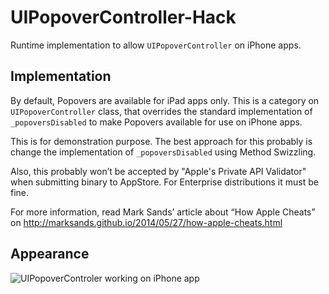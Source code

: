 # UIPopoverController-Hack

Runtime implementation to allow `UIPopoverController` on iPhone apps. 

## Implementation

By default, Popovers are available for iPad apps only. This is a category on `UIPopoverController` class, that overrides the standard implementation of `_popoversDisabled` to make Popovers available for use on iPhone apps. 

This is for demonstration purpose. The best approach for this probably is change the implementation of `_popoversDisabled` using Method Swizzling.

Also, this probably won’t be accepted by "Apple's Private API Validator" when submitting binary to AppStore. For Enterprise distributions it must be fine.

For more information, read Mark Sands’ article about “How Apple Cheats” on http://marksands.github.io/2014/05/27/how-apple-cheats.html


## Appearance

![UIPopoverControler working on iPhone app](https://raw.githubusercontent.com/abacomm/UIPopoverController-Hack/master/Screenshot.png)
